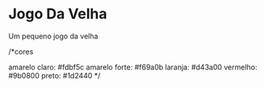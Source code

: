 # Jogo Da Velha
Um pequeno jogo da velha

/*cores

amarelo claro: #fdbf5c
amarelo forte: #f69a0b
laranja: #d43a00
vermelho: #9b0800
preto: #1d2440
*/
